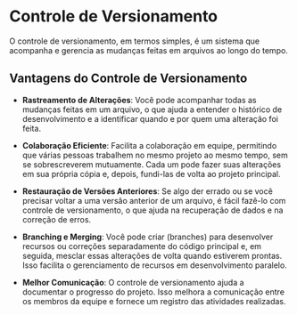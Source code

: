 # Controle de Versionamento

O controle de versionamento, em termos simples, é um sistema que acompanha e gerencia as mudanças feitas em arquivos ao longo do tempo.

## Vantagens do Controle de Versionamento

- **Rastreamento de Alterações**: Você pode acompanhar todas as mudanças feitas em um arquivo, o que ajuda a entender o histórico de desenvolvimento e a identificar quando e por quem uma alteração foi feita.

- **Colaboração Eficiente**: Facilita a colaboração em equipe, permitindo que várias pessoas trabalhem no mesmo projeto ao mesmo tempo, sem se sobrescreverem mutuamente. Cada um pode fazer suas alterações em sua própria cópia e, depois, fundi-las de volta ao projeto principal.

- **Restauração de Versões Anteriores**: Se algo der errado ou se você precisar voltar a uma versão anterior de um arquivo, é fácil fazê-lo com controle de versionamento, o que ajuda na recuperação de dados e na correção de erros.

- **Branching e Merging**: Você pode criar (branches) para desenvolver recursos ou correções separadamente do código principal e, em seguida, mesclar essas alterações de volta quando estiverem prontas. Isso facilita o gerenciamento de recursos em desenvolvimento paralelo.

- **Melhor Comunicação**: O controle de versionamento ajuda a documentar o progresso do projeto. Isso melhora a comunicação entre os membros da equipe e fornece um registro  das atividades realizadas.
